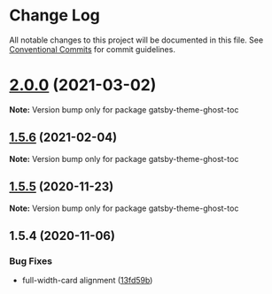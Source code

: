 # Change Log

All notable changes to this project will be documented in this file.
See [Conventional Commits](https://conventionalcommits.org) for commit guidelines.

# [2.0.0](http://github.com/styxlab/gatsby-theme-try-ghost/tree/master/packages/gatsby-theme-ghost-toc/compare/gatsby-theme-ghost-toc@1.5.6...gatsby-theme-ghost-toc@2.0.0) (2021-03-02)

**Note:** Version bump only for package gatsby-theme-ghost-toc





## [1.5.6](http://github.com/styxlab/gatsby-theme-try-ghost/tree/master/packages/gatsby-theme-ghost-toc/compare/gatsby-theme-ghost-toc@1.5.5...gatsby-theme-ghost-toc@1.5.6) (2021-02-04)

**Note:** Version bump only for package gatsby-theme-ghost-toc





## [1.5.5](http://github.com/styxlab/gatsby-theme-try-ghost/tree/master/packages/gatsby-theme-ghost-toc/compare/gatsby-theme-ghost-toc@1.5.4...gatsby-theme-ghost-toc@1.5.5) (2020-11-23)

**Note:** Version bump only for package gatsby-theme-ghost-toc





## 1.5.4 (2020-11-06)


### Bug Fixes

* full-width-card alignment ([13fd59b](http://github.com/styxlab/gatsby-theme-try-ghost/tree/master/packages/gatsby-theme-ghost-toc/commit/13fd59b6a159a66cf16659ad2b00a04823f63a22))
